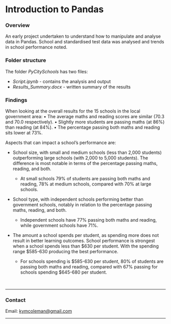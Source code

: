 # Introduction to Pandas

 ### **Overview**
An early project undertaken to understand how to manipulate and analyse data in Pandas. School and standardised test data was analysed and trends in school performance noted.

### **Folder structure**
The folder *PyCitySchools* has two files:
 - *Script.ipynb* - contains the analysis and output
 - *Results_Summary.docx* - written summary of the results

### **Findings**
When looking at the overall results for the 15 schools in the local government area:
•	The average maths and reading scores are similar (70.3 and 70.0 respectively).
•	Slightly more students are passing maths (at 86%) than reading (at 84%).
•	The percentage passing both maths and reading sits lower at 73%.

Aspects that can impact a school’s performance are:
 - School size, with small and medium schools (less than 2,000 students) outperforming large schools (with 2,000 to 5,000 students). The difference is most notable in terms of the percentage passing maths, reading, and both.
    - At small schools 79% of students are passing both maths and reading, 78% at medium schools, compared with 70% at large schools.

 - School type, with independent schools performing better than government schools, notably in relation to the percentage passing maths, reading, and both. 
    - Independent schools have 77% passing both maths and reading, while government schools have 71%.

 - The amount a school spends per student, as spending more does not result in better learning outcomes. School performance is strongest when a school spends less than $630 per student. With the spending range $585-630 producing the best performance.
    - For schools spending is $585-630 per student, 80% of students are passing both maths and reading, compared with 67% passing for schools spending $645-680 per student.


<br>

---

### **Contact**
Email: kymcoleman@gmail.com

---
